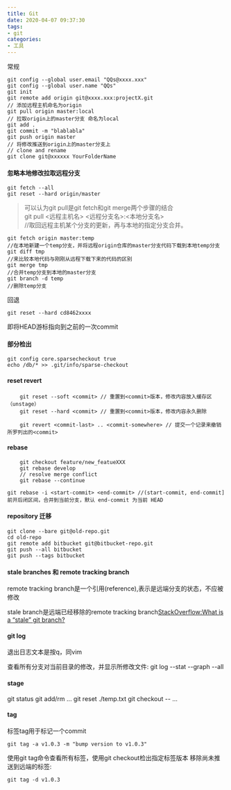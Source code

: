 ```yaml
---
title: Git
date: 2020-04-07 09:37:30
tags:
- git
categories: 
- 工具
---
```

常规
```
git config --global user.email "QQs@xxxx.xxx"
git config --global user.name "QQs"
git init
git remote add origin git@xxxx.xxx:projectX.git
// 添加远程主机命名为origin
git pull origin master:local
// 拉取origin上的master分支 命名为local
git add .
git commit -m "blablabla"
git push origin master
// 将修改推送到origin上的master分支上
// clone and rename 
git clone git@xxxxxx YourFolderName
```
#### 忽略本地修改拉取远程分支
```
git fetch --all
git reset --hard origin/master
```
> 可以认为git pull是git fetch和git merge两个步骤的结合<br>
> git pull <远程主机名> <远程分支名>:<本地分支名><br>
//取回远程主机某个分支的更新，再与本地的指定分支合并。

```
git fetch origin master:temp 
//在本地新建一个temp分支，并将远程origin仓库的master分支代码下载到本地temp分支
git diff tmp 
//来比较本地代码与刚刚从远程下载下来的代码的区别
git merge tmp
//合并temp分支到本地的master分支
git branch -d temp
//删除temp分支
```
回退
```
git reset --hard cd8462xxxx
```
即将HEAD游标指向到之前的一次commit
#### 部分检出
```
git config core.sparsecheckout true
echo /db/* >> .git/info/sparse-checkout
```
#### reset revert
```
    git reset --soft <commit> // 重置到<commit>版本，修改内容放入缓存区（unstage）
    git reset --hard <commit> // 重置到<commit>版本，修改内容永久删除

    git revert <commit-last> .. <commit-somewhere> // 提交一个记录来撤销所罗列出的<commit>
```
#### rebase
```
    git checkout feature/new_featueXXX
    git rebase develop
    // resolve merge conflict
    git rebase --continue
```
    git rebase -i <start-commit> <end-commit> //(start-commit, end-commit] 前开后闭区间，合并到当前分支，默认 end-commit 为当前 HEAD
#### repository 迁移
```
git clone --bare git@old-repo.git 
cd old-repo
git remote add bitbucket git@bitbucket-repo.git
git push --all bitbucket
git push --tags bitbucket
```

#### stale branches 和 remote tracking branch
remote tracking branch是一个引用(reference),表示是远端分支的状态，不应被修改

stale branch是远端已经移除的remote tracking branch[StackOverflow:What is a “stale” git branch?](https://stackoverflow.com/questions/29112156/what-is-a-stale-git-branch)

#### git log
退出日志文本是按q，同vim

查看所有分支对当前目录的修改，并显示所修改文件:
git log --stat --graph --all

#### stage
git status
git add/rm <file>...
git reset ./temp.txt
git checkout -- <file>...

#### tag
标签tag用于标记一个commit
```
git tag -a v1.0.3 -m "bump version to v1.0.3"
```
使用git tag命令查看所有标签，使用git checkout检出指定标签版本
移除尚未推送到远端的标签:
```
git tag -d v1.0.3
```